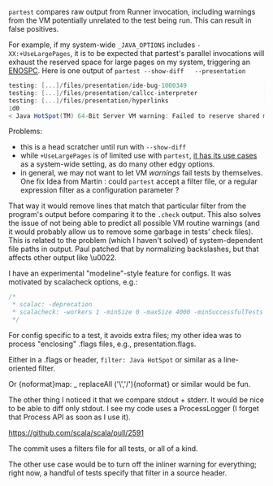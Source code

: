 `partest` compares raw output from Runner invocation, including warnings from the VM potentially unrelated to the test being run. This can result in false positives.

For example, if my system-wide `_JAVA_OPTIONS` includes `-XX:+UseLargePages`, it is to be expected that partest's parallel invocations will exhaust the reserved space for large pages on my system, triggering an [ENOSPC](http://www.ioplex.com/~miallen/errcmp.html). Here is one output of `partest --show-diff   --presentation`

```scala
testing: [...]/files/presentation/ide-bug-1000349                     [  OK  ]
testing: [...]/files/presentation/callcc-interpreter                  [  OK  ]
testing: [...]/files/presentation/hyperlinks                          [FAILED]
1d0
< Java HotSpot(TM) 64-Bit Server VM warning: Failed to reserve shared memory (errno = 28).
```

Problems:
- this is a head scratcher until run with `--show-diff`
- while `+UseLargePages` is of limited use with `partest`, [it has its use cases](http://zzzoot.blogspot.ch/2009/02/java-mysql-increased-performance-with.html) as a system-wide setting, as do many other edgy options.
- in general, we may not want to let VM *warnings* fail tests by themselves.
One fix Idea from Martin : could `partest` accept a filter file, or a regular expression filter as a configuration parameter ?

That way it would remove lines that match that particular filter from the program's output before comparing it to the `.check` output. This also solves the issue of not being able to predict all possible VM routine warnings (and it would probably allow us to remove some garbage in tests' check files).
This is related to the problem (which I haven't solved) of system-dependent file paths in output.  Paul patched that by normalizing backslashes, but that affects other output like \u0022.

I have an experimental "modeline"-style feature for configs. It was motivated by scalacheck options, e.g.:
```scala
/*
 * scalac: -deprecation
 * scalacheck: -workers 1 -minSize 0 -maxSize 4000 -minSuccessfulTests 5
 */
```
For config specific to a test, it avoids extra files; my other idea was to process "enclosing" .flags files, e.g., presentation.flags.

Either in a .flags or header, `filter: Java HotSpot` or similar as a line-oriented filter.

Or {noformat}map: _ replaceAll ('\\','/'){noformat} or similar would be fun.

The other thing I noticed it that we compare stdout + stderr.  It would be nice to be able to diff only stdout.  I see my code uses a ProcessLogger (I forget that Process API as soon as I use it).


https://github.com/scala/scala/pull/2591

The commit uses a filters file for all tests, or all of a kind.

The other use case would be to turn off the inliner warning for everything; right now, a handful of tests specify that filter in a source header.
